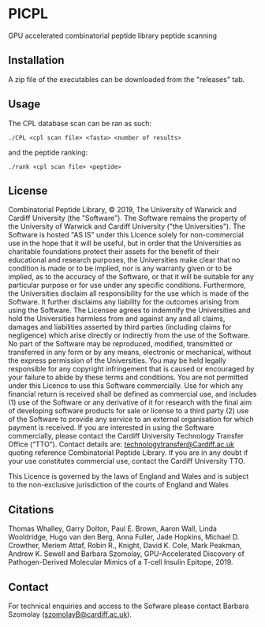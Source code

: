 # PICPL
GPU accelerated combinatorial peptide library peptide scanning

## Installation
A zip file of the executables can be downloaded from the "releases" tab.

## Usage

The CPL database scan can be ran as such:

```./CPL <cpl scan file> <fasta> <number of results>```

and the peptide ranking:

```./rank <cpl scan file> <peptide>```

## License
Combinatorial Peptide Library, © 2019, The University of Warwick and Cardiff University (the "Software"). The Software remains the property of the University of Warwick and Cardiff University ("the Universities"). The Software is hosted "AS IS" under this Licence solely for non-commercial use in the hope that it will be useful, but in order that the Universities as charitable foundations protect their assets for the benefit of their educational and research purposes, the Universities make clear that no condition is made or to be implied, nor is any warranty given or to be implied, as to the accuracy of the Software, or that it will be suitable for any particular purpose or for use under any specific conditions. Furthermore, the Universities disclaim all responsibility for the use which is made of the Software. It further disclaims any liability for the outcomes arising from using the Software. The Licensee agrees to indemnify the Universities and hold the Universities harmless from and against any and all claims, damages and liabilities asserted by third parties (including claims for negligence) which arise directly or indirectly from the use of the Software. No part of the Software may be reproduced, modified, transmitted or transferred in any form or by any means, electronic or mechanical, without the express permission of the Universities. You may be held legally responsible for any copyright infringement that is caused or encouraged by your failure to abide by these terms and conditions. You are not permitted under this Licence to use this Software commercially. Use for which any financial return is received shall be defined as commercial use, and includes (1) use of the Software or any derivative of it for research with the final aim of developing software products for sale or license to a third party (2) use of the Software to provide any service to an external organisation for which payment is received. If you are interested in using the Software commercially, please contact the Cardiff University Technology Transfer Office (“TTO”). Contact details are: technologytransfer@Cardiff.ac.uk quoting reference Combinatorial Peptide Library. If you are in any doubt if your use constitutes commercial use, contact the Cardiff University TTO.

This Licence is governed by the laws of England and Wales and is subject to the non-exclusive jurisdiction of the courts of England and Wales

## Citations
Thomas Whalley, Garry Dolton, Paul E. Brown, Aaron  Wall, Linda Wooldridge, Hugo van den Berg, Anna Fuller, Jade Hopkins, Michael D. Crowther, Meriem Attaf, Robin R., Knight, David K. Cole, Mark Peakman, Andrew K. Sewell and Barbara Szomolay, 
GPU-Accelerated Discovery of Pathogen-Derived Molecular Mimics of a T-cell Insulin Epitope, 2019.

## Contact
For technical enquiries and access to the Sofware please contact Barbara Szomolay (szomolayB@cardiff.ac.uk).
